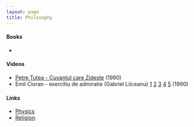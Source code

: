```yaml
---
layout: page
title: Philosophy
---
```

#### Books
* 

#### Videos
* [Petre Tutea - Cuvantul care Zideste](https://www.youtube.com/watch?v=TlrH42G2Q8c) (1990)
* Emil Cioran - exercitiu de admiratie (Gabriel Liiceanu) [1](https://www.youtube.com/watch?v=RCOW3cIzR_g) [2](https://www.youtube.com/watch?v=oyjvedVCPYw) [3](https://www.youtube.com/watch?v=ak8NVlX77Ao) [4](https://www.youtube.com/watch?v=WVYVjOYdmiU&t=2s) [5]() (1990)

#### Links
* [Physics](physics.md)
* [Religion](religion.md)
